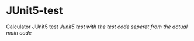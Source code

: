 # JUnit5-test
Calculator JUnit5 test
*Junit5 test with the test code seperet from the actual main code* 
